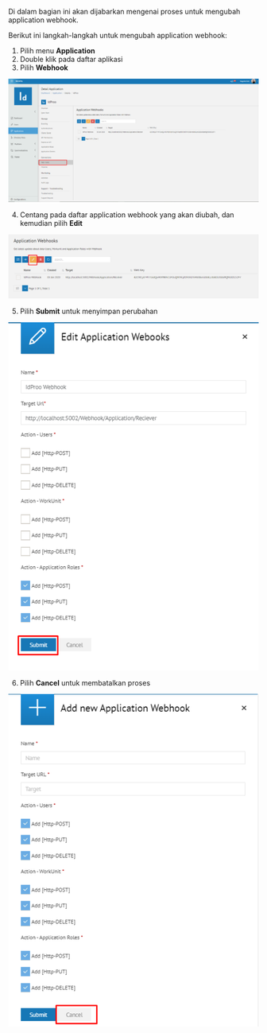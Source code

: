 Di dalam bagian ini akan dijabarkan mengenai proses untuk mengubah application webhook.

Berikut ini langkah-langkah untuk mengubah application webhook:

1. Pilih menu **Application**
2. Double klik pada daftar aplikasi
3. Pilih **Webhook**

![Gambar](_static/Gambar3.5.9.2_1.png/?sanitize=true)

4. Centang pada daftar application webhook yang akan diubah, dan kemudian pilih **Edit**

![Gambar](_static/Gambar3.5.9.2_2.png/?sanitize=true)

5. Pilih **Submit** untuk menyimpan perubahan

![Gambar](_static/Gambar3.5.9.2_3.png/?sanitize=true)

6. Pilih **Cancel** untuk membatalkan proses

![Gambar](_static/Gambar3.5.9.2_4.png/?sanitize=true)